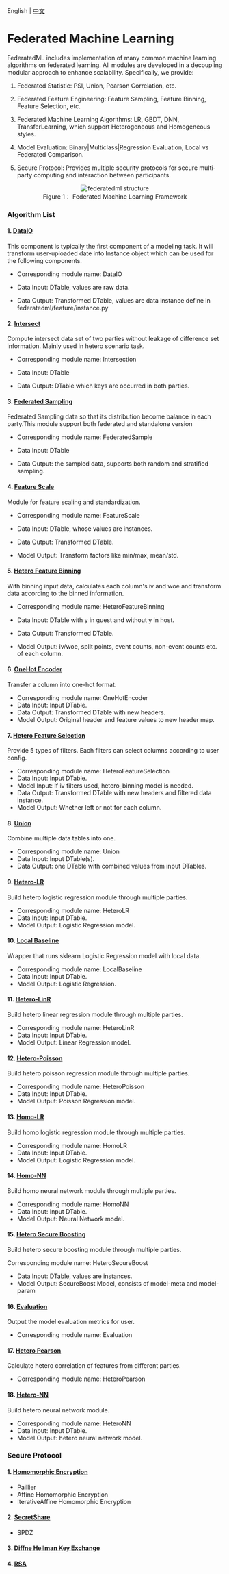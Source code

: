
English | [中文](./README_zh.md)
# Federated Machine Learning

FederatedML includes implementation of many common machine learning algorithms on federated learning. All modules are developed in a decoupling modular approach to enhance scalability. Specifically, we provide:

1. Federated Statistic: PSI, Union, Pearson Correlation, etc.

2. Federated Feature Engineering: Feature Sampling, Feature Binning, Feature Selection, etc.

3. Federated Machine Learning Algorithms: LR, GBDT, DNN, TransferLearning, which support Heterogeneous and Homogeneous styles.

4. Model Evaluation: Binary|Multiclass|Regression Evaluation, Local vs Federated Comparison.

5. Secure Protocol: Provides multiple security protocols for secure multi-party computing and interaction between participants.

 <div style="text-align:center", align=center>
<img src="../doc/images/federatedml_structure.png" alt="federatedml structure"/><br/>
Figure 1： Federated Machine Learning Framework
</div>

### Algorithm List

#### 1. [DataIO](./util/README.md)
This component is typically the first component of a modeling task. It will transform user-uploaded date into Instance object which can be used for the following components.

- Corresponding module name: DataIO

- Data Input: DTable, values are raw data.
- Data Output: Transformed DTable, values are data instance define in federatedml/feature/instance.py


#### 2. [Intersect](./statistic/intersect/README.md)
Compute intersect data set of two parties without leakage of difference set information. Mainly used in hetero scenario task.

- Corresponding module name: Intersection

- Data Input: DTable
- Data Output: DTable which keys are occurred in both parties.


#### 3. [Federated Sampling](./feature/README.md)
Federated Sampling data so that its distribution become balance in each party.This module support both federated and standalone version

- Corresponding module name: FederatedSample

- Data Input: DTable
- Data Output: the sampled data, supports both random and stratified sampling.


#### 4. [Feature Scale](./feature/README.md)
Module for feature scaling and standardization.

- Corresponding module name: FeatureScale

- Data Input: DTable, whose values are instances.
- Data Output: Transformed DTable.
- Model Output: Transform factors like min/max, mean/std.


#### 5. [Hetero Feature Binning](./feature/README.md)
With binning input data, calculates each column's iv and woe and transform data according to the binned information.

- Corresponding module name: HeteroFeatureBinning

- Data Input: DTable with y in guest and without y in host.
- Data Output: Transformed DTable.
- Model Output: iv/woe, split points, event counts, non-event counts etc. of each column.


#### 6. [OneHot Encoder](./feature/README.md)
Transfer a column into one-hot format.

- Corresponding module name: OneHotEncoder
- Data Input: Input DTable.
- Data Output: Transformed DTable with new headers.
- Model Output: Original header and feature values to new header map.


#### 7. [Hetero Feature Selection](./feature/README.md)
Provide 5 types of filters. Each filters can select columns according to user config.

- Corresponding module name: HeteroFeatureSelection
- Data Input: Input DTable.
- Model Input: If iv filters used, hetero_binning model is needed.
- Data Output: Transformed DTable with new headers and filtered data instance.
- Model Output: Whether left or not for each column.


#### 8. [Union](./statistic/union/README.md)
Combine multiple data tables into one. 

- Corresponding module name: Union
- Data Input: Input DTable(s).
- Data Output: one DTable with combined values from input DTables.


#### 9. [Hetero-LR](./linear_model/logistic_regression/README.md)
Build hetero logistic regression module through multiple parties.

- Corresponding module name: HeteroLR
- Data Input: Input DTable.
- Model Output: Logistic Regression model.


#### 10. [Local Baseline](./local_baseline/README.md)
Wrapper that runs sklearn Logistic Regression model with local data.

- Corresponding module name: LocalBaseline
- Data Input: Input DTable.
- Model Output: Logistic Regression.


#### 11. [Hetero-LinR](./linear_model/linear_regression/README.md)
Build hetero linear regression module through multiple parties.

- Corresponding module name: HeteroLinR
- Data Input: Input DTable.
- Model Output: Linear Regression model.


#### 12. [Hetero-Poisson](./linear_model/poisson_regression/README.md)
Build hetero poisson regression module through multiple parties.

- Corresponding module name: HeteroPoisson
- Data Input: Input DTable.
- Model Output: Poisson Regression model.


#### 13. [Homo-LR](./linear_model/logistic_regression/README.md)
Build homo logistic regression module through multiple parties.

- Corresponding module name: HomoLR
- Data Input: Input DTable.
- Model Output: Logistic Regression model.


#### 14. [Homo-NN](./nn/homo_nn/README.md)
Build homo neural network module through multiple parties.

- Corresponding module name: HomoNN
- Data Input: Input DTable.
- Model Output: Neural Network model.


#### 15. [Hetero Secure Boosting](./tree/README.md)
Build hetero secure boosting module through multiple parties.

Corresponding module name: HeteroSecureBoost

- Data Input: DTable, values are instances.
- Model Output: SecureBoost Model, consists of model-meta and model-param


#### 16. [Evaluation](./evaluation/README.md)
Output the model evaluation metrics for user.

- Corresponding module name: Evaluation


#### 17. [Hetero Pearson](./statistic/correlation/README.md)
Calculate hetero correlation of features from different parties.

- Corresponding module name: HeteroPearson


#### 18. [Hetero-NN](./nn/hetero_nn/README.md)
Build hetero neural network module.

- Corresponding module name: HeteroNN
- Data Input: Input DTable.
- Model Output: hetero neural network model.

### Secure Protocol
#### 1. [Homomorphic Encryption](./secureprotol/README.md)

- Paillier
- Affine Homomorphic Encryption
- IterativeAffine Homomorphic Encryption

#### 2. [SecretShare](./secureprotol/README.md)

- SPDZ

#### 3. [Diffne Hellman Key Exchange](./secureprotol/README.md)


#### 4. [RSA](./secureprotol/README.md)
